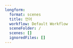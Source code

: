 ```yaml
---
longform:
  format: scenes
  title: 언어
  workflow: Default Workflow
  sceneFolder: /
  scenes: []
  ignoredFiles: []
---
```

